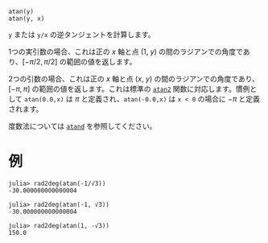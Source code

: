 ```
atan(y)
atan(y, x)
```

`y` または `y/x` の逆タンジェントを計算します。

1つの実引数の場合、これは正の *x* 軸と点 (1, *y*) の間のラジアンでの角度であり、$[-\pi/2, \pi/2]$ の範囲の値を返します。

2つの引数の場合、これは正の *x* 軸と点 (*x*, *y*) の間のラジアンでの角度であり、$[-\pi, \pi]$ の範囲の値を返します。これは標準の [`atan2`](https://en.wikipedia.org/wiki/Atan2) 関数に対応します。慣例として `atan(0.0,x)` は $\pi$ と定義され、`atan(-0.0,x)` は `x < 0` の場合に $-\pi$ と定義されます。

度数法については [`atand`](@ref) を参照してください。

# 例

```jldoctest
julia> rad2deg(atan(-1/√3))
-30.000000000000004

julia> rad2deg(atan(-1, √3))
-30.000000000000004

julia> rad2deg(atan(1, -√3))
150.0
```
